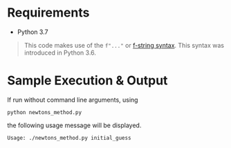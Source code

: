 # Requirements

  * Python 3.7

  > This code makes use of the `f"..."` or [f-string
  > syntax](https://www.python.org/dev/peps/pep-0498/). This syntax was
  > introduced in Python 3.6.


  # Sample Execution & Output

  If run without command line arguments, using

  ```
  python newtons_method.py
  ```

  the following usage message will be displayed.

  ```
  Usage: ./newtons_method.py initial_guess
  ```

